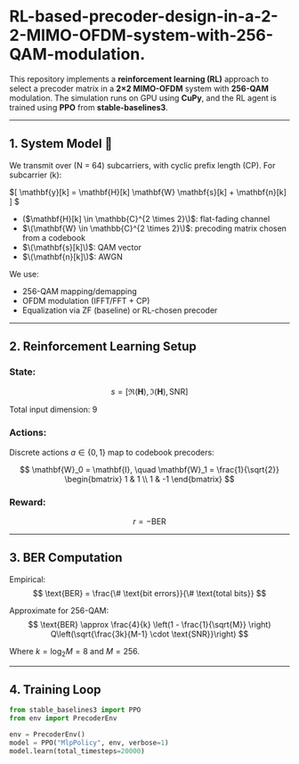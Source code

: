 # RL-based-precoder-design-in-a-2-2-MIMO-OFDM-system-with-256-QAM-modulation.

This repository implements a **reinforcement learning (RL)** approach to select a precoder matrix in a **2×2 MIMO-OFDM** system with **256-QAM** modulation. The simulation runs on GPU using **CuPy**, and the RL agent is trained using **PPO** from **stable-baselines3**.

---

## 1. System Model 🧮

We transmit over \(N = 64\) subcarriers, with cyclic prefix length \(CP\). For subcarrier \(k\):

$\[
\mathbf{y}[k] = \mathbf{H}[k] \mathbf{W} \mathbf{s}[k] + \mathbf{n}[k]
\] $

- \($\mathbf{H}[k] \in \mathbb{C}^{2 \times 2}\)$:  flat-fading channel  
- $\(\mathbf{W} \in \mathbb{C}^{2 \times 2}\)$:     precoding matrix chosen from a codebook  
- $\(\mathbf{s}[k]\)$:       QAM vector  
- $\(\mathbf{n}[k]\)$:     AWGN

We use:
- 256-QAM mapping/demapping
- OFDM modulation (IFFT/FFT + CP)
- Equalization via ZF (baseline) or RL-chosen precoder

---

## 2. Reinforcement Learning Setup

### State:
$$
s = [\Re(\mathbf{H}), \Im(\mathbf{H}), \text{SNR}]
$$

Total input dimension: 9

### Actions:
Discrete actions $a \in \{0,1\}$ map to codebook precoders:

$$
\mathbf{W}_0 = \mathbf{I}, \quad
\mathbf{W}_1 = \frac{1}{\sqrt{2}} \begin{bmatrix} 1 & 1 \\ 1 & -1 \end{bmatrix}
$$

### Reward:
$$
r = -\text{BER}
$$

---

## 3. BER Computation

Empirical:
$$
\text{BER} = \frac{\# \text{bit errors}}{\# \text{total bits}}
$$

Approximate for 256-QAM:
$$
\text{BER} \approx \frac{4}{k} \left(1 - \frac{1}{\sqrt{M}} \right) Q\left(\sqrt{\frac{3k}{M-1} \cdot \text{SNR}}\right)
$$

Where $k = \log_2 M = 8$ and $M = 256$.

---

## 4. Training Loop

```python
from stable_baselines3 import PPO
from env import PrecoderEnv

env = PrecoderEnv()
model = PPO("MlpPolicy", env, verbose=1)
model.learn(total_timesteps=20000)
